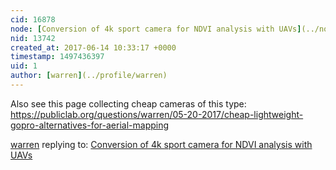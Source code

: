 ```yaml
---
cid: 16878
node: [Conversion of 4k sport camera for NDVI analysis with UAVs](../notes/azaelb/12-04-2016/conversion-of-4k-sport-camera-for-ndvi-analysis-with-uavs)
nid: 13742
created_at: 2017-06-14 10:33:17 +0000
timestamp: 1497436397
uid: 1
author: [warren](../profile/warren)
---
```


Also see this page collecting cheap cameras of this type: https://publiclab.org/questions/warren/05-20-2017/cheap-lightweight-gopro-alternatives-for-aerial-mapping

[warren](../profile/warren) replying to: [Conversion of 4k sport camera for NDVI analysis with UAVs](../notes/azaelb/12-04-2016/conversion-of-4k-sport-camera-for-ndvi-analysis-with-uavs)

